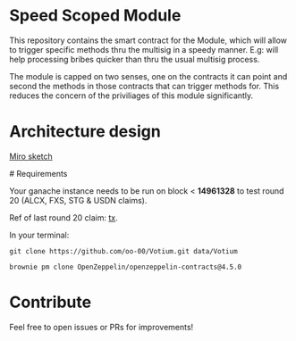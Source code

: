 # Speed Scoped Module

This repository contains the smart contract for the Module, which will allow to trigger specific methods thru the multisig in a speedy manner. E.g: will help processing bribes quicker than thru the usual multisig process.

The module is capped on two senses, one on the contracts it can point and second the methods in those contracts that can trigger methods for. This reduces the concern of the priviliages of this module significantly.

# Architecture design

[Miro sketch](https://miro.com/app/board/uXjVOtXEcWc=/)

# Requirements

Your ganache instance needs to be run on block < **14961328** to test round 20 (ALCX, FXS, STG & USDN claims).

Ref of last round 20 claim: [tx](https://etherscan.io/tx/0x688a41dead0a91eeaf03769acd9af82ac6cafb6fc6e5d5314f5c91e52f701610).

In your terminal:

```
git clone https://github.com/oo-00/Votium.git data/Votium

brownie pm clone OpenZeppelin/openzeppelin-contracts@4.5.0
```

# Contribute

Feel free to open issues or PRs for improvements!